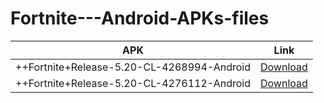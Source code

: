 # Fortnite---Android-APKs-files

|APK|Link|
|--|--|
|++Fortnite+Release-5.20-CL-4268994-Android|[Download](https://dw.uptodown.com/dwn/F6CWak-yxrI0JZDUv46qsKnxYzFqZT-nC6XTZEih2ozKzUr0tJMaPBTWe8PBJa3mcCD1y7fFuwK0W2hP24IYBIIRG0Lg2fQyVV9PEOldQKpaH36Ktf2X81Jxkj-ZRXiW/zwthD2STS9qM0lwurRJeuHRH48h3p4pVkQuGAv1atMY8nRNX_xCiEf_y1Cuo_TAJLUyCJCGxYN7wXfR8YHYv6XaNmKp4vJWLzsNLGJauzAejXXOw2gr7sg1oovrvSWpx/-YL0K11R9rRnEEO3L4n8qL6nQXF7TUQU-gNRS2pwb3jnoOjSgCb-Z0G5udgwS8x5jaOR-BlXh6gYXbN_nKhJI1Tnd3Xiai5KDGrIIE4e7CY=/)|
|++Fortnite+Release-5.20-CL-4276112-Android|[Download](https://dw.uptodown.com/dwn/F6CWak-yxrI0JZDUv46qsKnxYzFqZT-nC6XTZEih2oyFSEssVOx-0etO6TzKg9oD4J7fwI6xVe6HEsSC9J3R2xlrM2VP6Ew3ykTuQArZCJ-chEsLN7gT0Uis0AhfYSlH/HzooiMpKJ908N0V0G-Q1aFYWMrqS_wGaUyFo7URBC6sU1nkCn7xMHltqa-DSiU0hOH46HUBEOKkH9BwgrBdikw1yjHGYrq_YCvnkqhZcJe3QF6fwBRQ78wnITsDcPuhG/6V55YOWgzynpyCylM7ZcDir_fcW1uKCYMI4NjrQyWD7UvzMwMUXlF7HsyO0T7Z9fnKHIibLNDQUdic91ok2LTlHA-aUlLfChLeR-oPplcXI=/)|
